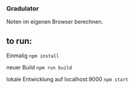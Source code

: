 ### Gradulator

Noten im eigenen Browser berechnen.

## to run:

Einmalig `npm install`

neuer Build `npm run build`

lokale Entwicklung auf localhost:9000 `npm start`